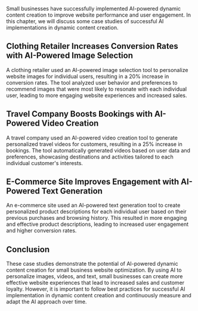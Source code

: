 

Small businesses have successfully implemented AI-powered dynamic content creation to improve website performance and user engagement. In this chapter, we will discuss some case studies of successful AI implementations in dynamic content creation.

Clothing Retailer Increases Conversion Rates with AI-Powered Image Selection
----------------------------------------------------------------------------

A clothing retailer used an AI-powered image selection tool to personalize website images for individual users, resulting in a 20% increase in conversion rates. The tool analyzed user behavior and preferences to recommend images that were most likely to resonate with each individual user, leading to more engaging website experiences and increased sales.

Travel Company Boosts Bookings with AI-Powered Video Creation
-------------------------------------------------------------

A travel company used an AI-powered video creation tool to generate personalized travel videos for customers, resulting in a 25% increase in bookings. The tool automatically generated videos based on user data and preferences, showcasing destinations and activities tailored to each individual customer's interests.

E-Commerce Site Improves Engagement with AI-Powered Text Generation
-------------------------------------------------------------------

An e-commerce site used an AI-powered text generation tool to create personalized product descriptions for each individual user based on their previous purchases and browsing history. This resulted in more engaging and effective product descriptions, leading to increased user engagement and higher conversion rates.

Conclusion
----------

These case studies demonstrate the potential of AI-powered dynamic content creation for small business website optimization. By using AI to personalize images, videos, and text, small businesses can create more effective website experiences that lead to increased sales and customer loyalty. However, it is important to follow best practices for successful AI implementation in dynamic content creation and continuously measure and adapt the AI approach over time.

